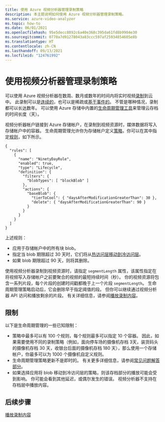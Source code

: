 ```yaml
---
title: 使用 Azure 视频分析器管理录制策略
description: 本主题说明如何使用 Azure 视频分析器管理录制策略。
ms.service: azure-video-analyzer
ms.topic: how-to
ms.date: 06/01/2021
ms.openlocfilehash: 95e5decc8092c6a40e368c395da61fd8b9904e30
ms.sourcegitcommit: 0770a7d91278043a83ccc597af25934854605e8b
ms.translationtype: HT
ms.contentlocale: zh-CN
ms.lasthandoff: 09/13/2021
ms.locfileid: "124761992"
---
```

# <a name="manage-recording-policy-with-video-analyzer"></a>使用视频分析器管理录制策略

可以使用 Azure 视频分析器在数周、数月或数年的时间内将实时视频[录制](video-recording.md)到云中。 此录制可以是[连续的](continuous-video-recording.md)，也可以是稀疏或[基于事件的](event-based-video-recording-concept.md)。 不管是哪种情况，录制都可以长达数年。 可以使用 Azure 存储中内置的[生命周期管理工具](../../storage/blobs/lifecycle-management-overview.md?tabs=azure-portal)来管理云存档的时间长度（天）。  

视频分析器帐户链接到 Azure 存储帐户，在录制到视频资源时，媒体数据将写入存储帐户中的容器。 生命周期管理允许你为存储帐户定义[策略](../../storage/blobs/lifecycle-management-overview.md?tabs=azure-portal)，你可以在其中指定[规则](../../storage/blobs/lifecycle-management-overview.md?tabs=azure-portal#lifecycle-management-rule-definition)，如下所示。

```
{
  "rules": [
    {
      "name": "NinetyDayRule",
      "enabled": true,
      "type": "Lifecycle",
      "definition": {
        "filters": {
          "blobTypes": [ "blockBlob" ]
        },
        "actions": {
          "baseBlob": {
            "tierToCool": { "daysAfterModificationGreaterThan": 30 },
            "delete": { "daysAfterModificationGreaterThan": 90 }
          }
        }
      }
    }
  ]
}
```

上述规则：

* 应用于存储帐户中的所有块 blob。
* 指定当 blob 期限超过 30 天时，它们将从[热访问层移动到冷访问层](../../storage/blobs/storage-blob-storage-tiers.md?tabs=azure-portal)。
* 如果 blob 期限超过 90 天，则将其删除。

使用视频分析器录制到视频资源时，请指定 `segmentLength` 属性，该属性指定在将视频写入存储帐户之前要聚合的视频的最短持续时间（秒）。 你的视频资源将包含一系列片段，每个片段的创建时间戳都晚于上一个片段 `segmentLength`。 生命周期管理策略启动后，它会删除早于指定阈值的段。 但你可以继续通过视频分析器 API 访问和播放剩余的片段。 有关详细信息，请参阅[播放录制内容](playback-recordings-how-to.md)。 

## <a name="limitations"></a>限制

以下是生命周期管理的一些已知限制：

* 策略中最多可以有 100 个规则，每个规则最多可以指定 10 个容器。 因此，如果需要使用不同的录制策略（例如，面向停车场的摄像机存档 3天，装货码头的摄像机存档 30 天，收银台后面的摄像机存档 180 天），那么使用一个存储帐户，你最多可以为 1000 个摄像机自定义规则。
* 生命周期管理策略更新不是即时的。 有关更多详细信息，请参阅[常见问题解答部分](../../storage/blobs/lifecycle-management-overview.md?tabs=azure-portal#faq)。
* 如果选择应用将 blob 移动到冷访问层的策略，则该存档部分的播放可能会受到影响。 你可能会看到其他延迟，或偶尔发生的错误。 视频分析器不支持在存档层中播放内容。

## <a name="next-steps"></a>后续步骤

[播放录制内容](playback-recordings-how-to.md)